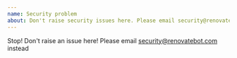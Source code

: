 ```yaml
---
name: Security problem
about: Don't raise security issues here. Please email security@renovatebot.com instead.
---
```


Stop! Don't raise an issue here! Please email security@renovatebot.com instead
